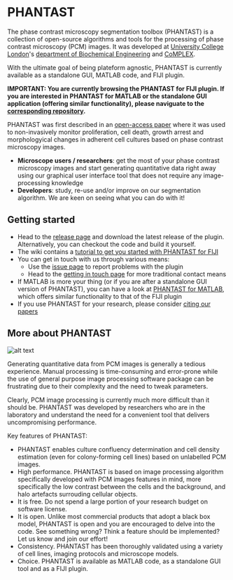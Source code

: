 PHANTAST
========

The phase contrast microscopy segmentation toolbox (PHANTAST) is a collection of open-source algorithms and tools for the processing of phase contrast microscopy (PCM) images. It was developed at [University College London](http://www.ucl.ac.uk)'s [department of Biochemical Engineering](http://www.ucl.ac.uk/biochemeng) and [CoMPLEX](http://www.ucl.ac.uk/complex).

With the ultimate goal of being plateform agnostic, PHANTAST is currently available as a standalone GUI, MATLAB code, and FIJI plugin.

**IMPORTANT: You are currently browsing the PHANTAST for FIJI plugin. If you are interested in  PHANTAST for MATLAB or the standalone GUI application (offering similar functionality), please naviguate to the [corresponding repository](https://github.com/nicjac/PHANTAST-MATLAB).**

PHANTAST was first described in an [open-access paper](http://onlinelibrary.wiley.com/doi/10.1002/bit.25115/abstract) where it was used to non-invasively monitor proliferation, cell death, growth arrest and morphologyical changes in adherent cell cultures based on phase contrast microscopy images.

  * **Microscope users / researchers**: get the most of your phase contrast microscopy images and start generating quantitative data right away using our graphical user interface tool that does not require any image-processing knowledge
  * **Developers**: study, re-use and/or improve on our segmentation algorithm. We are keen on seeing what you can do with it!

Getting started
---------------
  * Head to the [release page](https://github.com/nicjac/PHANTAST-FIJI/releases) and download the latest release of the plugin. Alternatively, you can checkout the code and build it yourself.
  * The wiki contains a [tutorial to get you started with PHANTAST for FIJI](https://github.com/nicjac/PHANTAST-FIJI/wiki/PHANTAST-FIJI-plugin-tutorial)
  * You can get in touch with us through various means:
    * Use the [issue page](https://github.com/nicjac/PHANTAST-FIJI/issues) to report problems with the plugin
    * Head to the [getting in touch page](https://github.com/nicjac/PHANTAST-FIJI/wiki/Getting-in-touch) for more traditional contact means  
  * If MATLAB is more your thing (or if you are after a standalone GUI version of PHANTAST), you can have a look at [PHANTAST for MATLAB](https://github.com/nicjac/PHANTAST-MATLAB), which offers similar functionality to that of the FIJI plugin
  * If you use PHANTAST for your research, please consider [citing our papers](https://github.com/nicjac/PHANTAST-FIJI/wiki/How-to-cite-PHANTAST)

More about PHANTAST
-------------------
![alt text](https://github.com/nicjac/phantast/blob/gh-pages/images/Example.png "Example of PCM image segmentation using PHANTAST")

Generating quantitative data from PCM images is generally a tedious experience. Manual processing is time-consuming and error-prone while the use of general purpose image processing software package can be frustrating due to their complexity and the need to tweak parameters.

Clearly, PCM image processing is currently much more difficult than it should be. PHANTAST was developed by researchers who are in the laboratory and understand the need for a convenient tool that delivers uncompromising performance. 

Key features of PHANTAST:
  * PHANTAST enables culture confluency determination and cell density estimation (even for colony-forming cell lines) based on unlabelled PCM images.
  * High performance. PHANTAST is based on image processing algorithm specifically developed with PCM images features in mind, more specifically the low contrast between the cells and the background, and halo artefacts surrouding cellular objects.
  * It is free. Do not spend a large portion of your research budget on software license. 
  * It is open. Unlike most commercial products that adopt a black box model, PHANTAST is open and you are encouraged to delve into the code. See something wrong? Think a feature should be implemented? Let us know and join our effort!
  * Consistency. PHANTAST has been thoroughly validated using a variety of cell lines, imaging protocols and microscope models. 
  * Choice. PHANTAST is available as MATLAB code, as a standalone GUI tool and as a FIJI plugin. 
